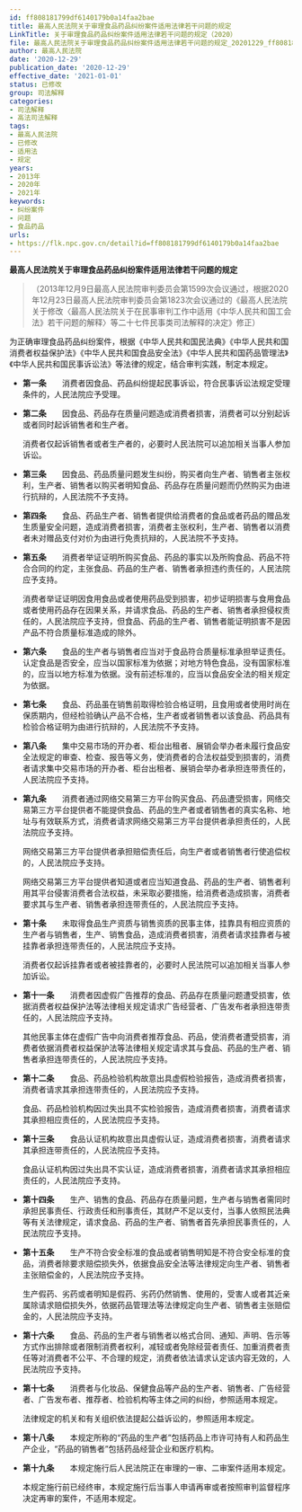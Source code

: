 ```yaml
---
id: ff808181799df6140179b0a14faa2bae
title: 最高人民法院关于审理食品药品纠纷案件适用法律若干问题的规定
LinkTitle: 关于审理食品药品纠纷案件适用法律若干问题的规定（2020）
file: 最高人民法院关于审理食品药品纠纷案件适用法律若干问题的规定_20201229_ff808181799df6140179b0a14faa2bae.doc
author: 最高人民法院
date: '2020-12-29'
publication_date: '2020-12-29'
effective_date: '2021-01-01'
status: 已修改
group: 司法解释
categories:
- 司法解释
- 高法司法解释
tags:
- 最高人民法院
- 已修改
- 适用法
- 规定
years:
- 2013年
- 2020年
- 2021年
keywords:
- 纠纷案件
- 问题
- 食品药品
urls:
- https://flk.npc.gov.cn/detail?id=ff808181799df6140179b0a14faa2bae
---
```


**最高人民法院关于审理食品药品纠纷案件适用法律若干问题的规定**

> （2013年12月9日最高人民法院审判委员会第1599次会议通过，根据2020年12月23日最高人民法院审判委员会第1823次会议通过的《最高人民法院关于修改〈最高人民法院关于在民事审判工作中适用《中华人民共和国工会法》若干问题的解释〉等二十七件民事类司法解释的决定》修正）

为正确审理食品药品纠纷案件，根据《中华人民共和国民法典》《中华人民共和国消费者权益保护法》《中华人民共和国食品安全法》《中华人民共和国药品管理法》《中华人民共和国民事诉讼法》等法律的规定，结合审判实践，制定本规定。

- **第一条**　　消费者因食品、药品纠纷提起民事诉讼，符合民事诉讼法规定受理条件的，人民法院应予受理。

- **第二条**　　因食品、药品存在质量问题造成消费者损害，消费者可以分别起诉或者同时起诉销售者和生产者。

  消费者仅起诉销售者或者生产者的，必要时人民法院可以追加相关当事人参加诉讼。

- **第三条**　　因食品、药品质量问题发生纠纷，购买者向生产者、销售者主张权利，生产者、销售者以购买者明知食品、药品存在质量问题而仍然购买为由进行抗辩的，人民法院不予支持。

- **第四条**　　食品、药品生产者、销售者提供给消费者的食品或者药品的赠品发生质量安全问题，造成消费者损害，消费者主张权利，生产者、销售者以消费者未对赠品支付对价为由进行免责抗辩的，人民法院不予支持。

- **第五条**　　消费者举证证明所购买食品、药品的事实以及所购食品、药品不符合合同的约定，主张食品、药品的生产者、销售者承担违约责任的，人民法院应予支持。

  消费者举证证明因食用食品或者使用药品受到损害，初步证明损害与食用食品或者使用药品存在因果关系，并请求食品、药品的生产者、销售者承担侵权责任的，人民法院应予支持，但食品、药品的生产者、销售者能证明损害不是因产品不符合质量标准造成的除外。

- **第六条**　　食品的生产者与销售者应当对于食品符合质量标准承担举证责任。认定食品是否安全，应当以国家标准为依据；对地方特色食品，没有国家标准的，应当以地方标准为依据。没有前述标准的，应当以食品安全法的相关规定为依据。

- **第七条**　　食品、药品虽在销售前取得检验合格证明，且食用或者使用时尚在保质期内，但经检验确认产品不合格，生产者或者销售者以该食品、药品具有检验合格证明为由进行抗辩的，人民法院不予支持。

- **第八条**　　集中交易市场的开办者、柜台出租者、展销会举办者未履行食品安全法规定的审查、检查、报告等义务，使消费者的合法权益受到损害的，消费者请求集中交易市场的开办者、柜台出租者、展销会举办者承担连带责任的，人民法院应予支持。

- **第九条**　　消费者通过网络交易第三方平台购买食品、药品遭受损害，网络交易第三方平台提供者不能提供食品、药品的生产者或者销售者的真实名称、地址与有效联系方式，消费者请求网络交易第三方平台提供者承担责任的，人民法院应予支持。

  网络交易第三方平台提供者承担赔偿责任后，向生产者或者销售者行使追偿权的，人民法院应予支持。

  网络交易第三方平台提供者知道或者应当知道食品、药品的生产者、销售者利用其平台侵害消费者合法权益，未采取必要措施，给消费者造成损害，消费者要求其与生产者、销售者承担连带责任的，人民法院应予支持。

- **第十条**　　未取得食品生产资质与销售资质的民事主体，挂靠具有相应资质的生产者与销售者，生产、销售食品，造成消费者损害，消费者请求挂靠者与被挂靠者承担连带责任的，人民法院应予支持。

  消费者仅起诉挂靠者或者被挂靠者的，必要时人民法院可以追加相关当事人参加诉讼。

- **第十一条**　　消费者因虚假广告推荐的食品、药品存在质量问题遭受损害，依据消费者权益保护法等法律相关规定请求广告经营者、广告发布者承担连带责任的，人民法院应予支持。

  其他民事主体在虚假广告中向消费者推荐食品、药品，使消费者遭受损害，消费者依据消费者权益保护法等法律相关规定请求其与食品、药品的生产者、销售者承担连带责任的，人民法院应予支持。

- **第十二条**　　食品、药品检验机构故意出具虚假检验报告，造成消费者损害，消费者请求其承担连带责任的，人民法院应予支持。

  食品、药品检验机构因过失出具不实检验报告，造成消费者损害，消费者请求其承担相应责任的，人民法院应予支持。

- **第十三条**　　食品认证机构故意出具虚假认证，造成消费者损害，消费者请求其承担连带责任的，人民法院应予支持。

  食品认证机构因过失出具不实认证，造成消费者损害，消费者请求其承担相应责任的，人民法院应予支持。

- **第十四条**　　生产、销售的食品、药品存在质量问题，生产者与销售者需同时承担民事责任、行政责任和刑事责任，其财产不足以支付，当事人依照民法典等有关法律规定，请求食品、药品的生产者、销售者首先承担民事责任的，人民法院应予支持。

- **第十五条**　　生产不符合安全标准的食品或者销售明知是不符合安全标准的食品，消费者除要求赔偿损失外，依据食品安全法等法律规定向生产者、销售者主张赔偿金的，人民法院应予支持。

  生产假药、劣药或者明知是假药、劣药仍然销售、使用的，受害人或者其近亲属除请求赔偿损失外，依据药品管理法等法律规定向生产者、销售者主张赔偿金的，人民法院应予支持。

- **第十六条**　　食品、药品的生产者与销售者以格式合同、通知、声明、告示等方式作出排除或者限制消费者权利，减轻或者免除经营者责任、加重消费者责任等对消费者不公平、不合理的规定，消费者依法请求认定该内容无效的，人民法院应予支持。

- **第十七条**　　消费者与化妆品、保健食品等产品的生产者、销售者、广告经营者、广告发布者、推荐者、检验机构等主体之间的纠纷，参照适用本规定。

  法律规定的机关和有关组织依法提起公益诉讼的，参照适用本规定。

- **第十八条**　　本规定所称的“药品的生产者”包括药品上市许可持有人和药品生产企业，“药品的销售者”包括药品经营企业和医疗机构。

- **第十九条**　　本规定施行后人民法院正在审理的一审、二审案件适用本规定。

  本规定施行前已经终审，本规定施行后当事人申请再审或者按照审判监督程序决定再审的案件，不适用本规定。
